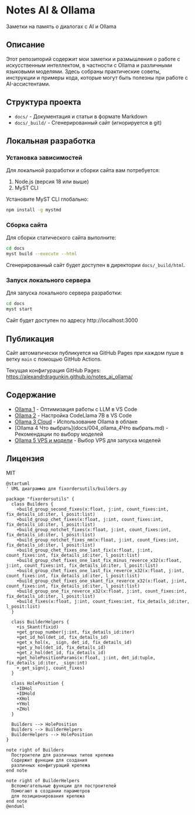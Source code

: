 # Notes AI & Ollama

Заметки на память о диалогах с AI и Ollama

## Описание

Этот репозиторий содержит мои заметки и размышления о работе с искусственным интеллектом, в частности с Ollama и различными языковыми моделями. Здесь собраны практические советы, инструкции и примеры кода, которые могут быть полезны при работе с AI-ассистентами.

## Структура проекта

- `docs/` - Документация и статьи в формате Markdown
- `docs/_build/` - Сгенерированный сайт (игнорируется в git)

## Локальная разработка

### Установка зависимостей

Для локальной разработки и сборки сайта вам потребуется:

1. Node.js (версия 18 или выше)
2. MyST CLI

Установите MyST CLI глобально:

```bash
npm install -g mystmd
```

### Сборка сайта

Для сборки статического сайта выполните:

```bash
cd docs
myst build --execute --html
```

Сгенерированный сайт будет доступен в директории `docs/_build/html`.

### Запуск локального сервера

Для запуска локального сервера разработки:

```bash
cd docs
myst start
```

Сайт будет доступен по адресу http://localhost:3000

## Публикация

Сайт автоматически публикуется на GitHub Pages при каждом пуше в ветку `main` с помощью GitHub Actions.

Текущая конфигурация GitHub Pages: https://alexandrdragunkin.github.io/notes_ai_ollama/

## Содержание

- [Ollama 1](docs/001_ollama_1.md) - Оптимизация работы с LLM в VS Code
- [Ollama 2](docs/002_ollama_2.md) - Настройка CodeLlama 7B в VS Code
- [Ollama 3 Cloud](docs/003_ollama_3Cloud.md) - Использование Ollama в облаке
- [Ollama 4 Что выбрать](docs/004_ollama_4Что выбрать.md) - Рекомендации по выбору моделей
- [Ollama 5 VPS и модели](docs/005_ollama_5_VPS_и_модели.md) - Выбор VPS для запуска моделей

## Лицензия

MIT

```{uml}
@startuml
' UML диаграмма для fixordersutils/builders.py

package "fixordersutils" {
  class Builders {
    +build_group_second_fixes(x:float, j:int, count_fixes:int, fix_details_id:iter, l_posit:list)
    +build_group_chet_fixes(x:float, j:int, count_fixes:int, fix_details_id:iter, l_posit:list)
    +build_group_notchet_fixes(x:float, j:int, count_fixes:int, fix_details_id:iter, l_posit:list)
    +build_group_notchet_fixes_nm(x:float, j:int, count_fixes:int, fix_details_id:iter, l_posit:list)
    +build_group_chet_fixes_one_last_fix(x:float, j:int, count_fixes:int, fix_details_id:iter, l_posit:list)
    +build_group_chet_fixes_one_last_fix_minus_reverce_x32(x:float, j:int, count_fixes:int, fix_details_id:iter, l_posit:list)
    +build_group_chet_fixes_one_last_fix_reverce_x32(x:float, j:int, count_fixes:int, fix_details_id:iter, l_posit:list)
    +build_group_chet_fixes_one_skant_fix_reverce_x32(x:float, j:int, count_fixes:int, fix_details_id:iter, l_posit:list)
    +build_group_one_fix_reverce_x32(x:float, j:int, count_fixes:int, fix_details_id:iter, l_posit:list)
    +build_fixes(x:float, j:int, count_fixes:int, fix_details_id:iter, l_posit:list)
  }
  
  class BuilderHelpers {
    +is_Skant(fixid)
    +get_group_number(j:int, fix_details_id:iter)
    +get_id_hol(det_id, fix_details_id)
    +get_x_hol(x, _sign, det_id, fix_details_id)
    +get_y_hol(det_id, fix_details_id)
    +get_z_hol(det_id, fix_details_id)
    +get_holePositionParams(x:float, j:int, det_id:tuple, fix_details_id:iter, _sign:int)
    +_get_sign(j, count_fixes)
  }
  
  class HolePosition {
    +IDHol
    +IDHold
    +XHol
    +YHol
    +ZHol
  }
  
  Builders --> HolePosition
  Builders --> BuilderHelpers
  BuilderHelpers --> HolePosition
}

note right of Builders
  Построители для различных типов крепежа
  Содержит функции для создания 
  различных конфигураций крепежа
end note

note right of BuilderHelpers
  Вспомогательные функции для построителей
  Помогают в создании параметров 
  для позиционирования крепежа
end note
@enduml

